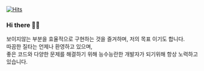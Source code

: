 [![Hits](https://hits.seeyoufarm.com/api/count/incr/badge.svg?url=https%3A%2F%2Fgithub.com%2Flsh955&count_bg=%23D5D5D5&title_bg=%23555555&icon=&icon_color=%23E7E7E7&title=visit&edge_flat=false)](https://hits.seeyoufarm.com)
### Hi there 👋👋

보이지않는 부분을 효율적으로 구현하는 것을 즐겨하며, 저의 목표 이기도 합니다.
<br>
따끔한 질타는 언제나 환영하고 있으며,<br>
좋은 코드와 다양한 문제를 해결하기 위해 능수능란한 개발자가 되기위해 항상 노력하고 있습니다.

<!--
**lsh955/lsh955** is a ✨ _special_ ✨ repository because its `README.md` (this file) appears on your GitHub profile.

Here are some ideas to get you started:

- 🔭 I’m currently working on ...
- 🌱 I’m currently learning ...
- 👯 I’m looking to collaborate on ...
- 🤔 I’m looking for help with ...
- 💬 Ask me about ...
- 📫 How to reach me: ...
- 😄 Pronouns: ...
- ⚡ Fun fact: ...
-->
